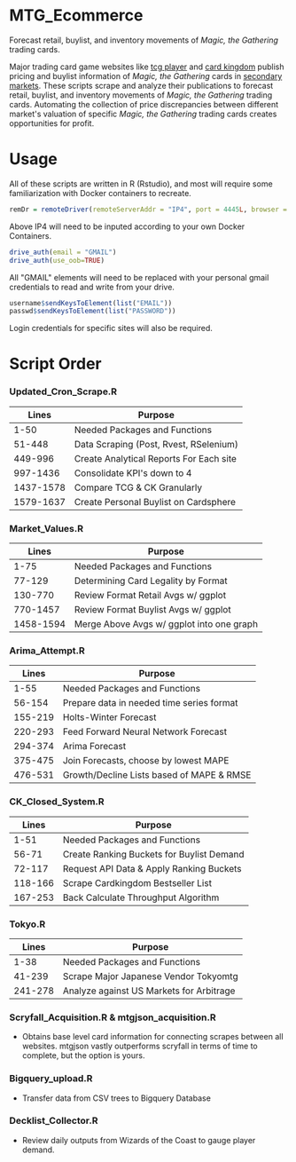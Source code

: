 # MTG_Ecommerce

Forecast retail, buylist, and inventory movements of _Magic, the Gathering_ trading cards.

Major trading card game websites like [tcg player](http://tcgplayer.com) and [card kingdom](http://cardkingdom.com) publish pricing and buylist information of _Magic, the Gathering_ cards in [secondary markets](https://en.wikipedia.org/wiki/Secondary_market). These scripts scrape and analyze their publications to forecast retail, buylist, and inventory movements of _Magic, the Gathering_ trading cards. Automating the collection of price discrepancies between different market's valuation of specific _Magic, the Gathering_ trading cards creates opportunities for profit.

# Usage

All of these scripts are written in R (Rstudio), and most will require some familiarization with Docker containers to recreate.

```R
remDr = remoteDriver(remoteServerAddr = "IP4", port = 4445L, browser = "chrome")
```

Above IP4 will need to be inputed according to your own Docker Containers.

```R
drive_auth(email = "GMAIL")
drive_auth(use_oob=TRUE)
```

All "GMAIL" elements will need to be replaced with your personal gmail credentials to read and write from your drive.

```R
username$sendKeysToElement(list("EMAIL"))
passwd$sendKeysToElement(list("PASSWORD"))
```
Login credentials for specific sites will also be required.

# Script Order

### Updated_Cron_Scrape.R
   |Lines    |                 Purpose                |
   |---------|----------------------------------------|
   |1-50     | Needed Packages and Functions          |
   |51-448   | Data Scraping (Post, Rvest, RSelenium) |
   |449-996  | Create Analytical Reports For Each site|
   |997-1436 | Consolidate KPI's down to 4            |
   |1437-1578| Compare TCG & CK Granularly            |
   |1579-1637| Create Personal Buylist on Cardsphere  |
### Market_Values.R
   |Lines    |                  Purpose                 |
   |---------|------------------------------------------|
   |1-75     | Needed Packages and Functions            |
   |77-129   | Determining Card Legality by Format      |
   |130-770  | Review Format Retail Avgs w/ ggplot      |
   |770-1457 | Review Format Buylist Avgs w/ ggplot     |
   |1458-1594| Merge Above Avgs w/ ggplot into one graph|
   
### Arima_Attempt.R
   |Lines    |                  Purpose                 |
   |---------|------------------------------------------|
   |1-55     | Needed Packages and Functions            |
   |56-154   | Prepare data in needed time series format|
   |155-219  | Holts-Winter Forecast                    |
   |220-293  | Feed Forward Neural Network Forecast     |
   |294-374  | Arima Forecast                           |
   |375-475  | Join Forecasts, choose by lowest MAPE    |
   |476-531  | Growth/Decline Lists based of MAPE & RMSE|
   
### CK_Closed_System.R
   |Lines    |                  Purpose                 |
   |---------|------------------------------------------|
   |1-51     | Needed Packages and Functions            |
   |56-71    | Create Ranking Buckets for Buylist Demand|
   |72-117   | Request API Data & Apply Ranking Buckets |
   |118-166  | Scrape Cardkingdom Bestseller List       |
   |167-253  | Back Calculate Throughput Algorithm      |

### Tokyo.R
   |Lines    |                  Purpose                 |
   |---------|------------------------------------------|
   |1-38     | Needed Packages and Functions            |
   |41-239   | Scrape Major Japanese Vendor Tokyomtg    |
   |241-278  | Analyze against US Markets for Arbitrage |

### Scryfall_Acquisition.R & mtgjson_acquisition.R
   + Obtains base level card information for connecting scrapes between all websites. mtgjson vastly outperforms scryfall in terms of time to complete, but the option is yours.

### Bigquery_upload.R
   + Transfer data from CSV trees to Bigquery Database
### Decklist_Collector.R
   + Review daily outputs from Wizards of the Coast to gauge player demand.
  

